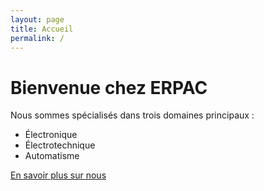 ```yaml
---
layout: page
title: Accueil
permalink: /
---
```


# Bienvenue chez ERPAC

Nous sommes spécialisés dans trois domaines principaux :
- Électronique
- Électrotechnique
- Automatisme

[En savoir plus sur nous](/qui-sommes-nous/description/) 